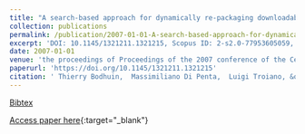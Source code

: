 ```yaml
---
title: "A search-based approach for dynamically re-packaging downloadable applications"
collection: publications
permalink: /publication/2007-01-01-A-search-based-approach-for-dynamically-re-packaging-downloadable-applications
excerpt: 'DOI: 10.1145/1321211.1321215, Scopus ID: 2-s2.0-77953605059, Cited by: 5'
date: 2007-01-01
venue: 'the proceedings of Proceedings of the 2007 conference of the Centre for Advanced Studies on Collaborative Research, October 22-25, 2007, Richmond Hill, Ontario, Canada'
paperurl: 'https://doi.org/10.1145/1321211.1321215'
citation: ' Thierry Bodhuin,  Massimiliano Di Penta,  Luigi Troiano, &quot;A search-based approach for dynamically re-packaging downloadable applications.&quot; the proceedings of Proceedings of the 2007 conference of the Centre for Advanced Studies on Collaborative Research, October 22-25, 2007, Richmond Hill, Ontario, Canada, 2007.'
---
```

[Bibtex](https://dblp.org/rec/bib/conf/cascon/BodhuinPT07)

[Access paper here](https://doi.org/10.1145/1321211.1321215){:target="_blank"}
